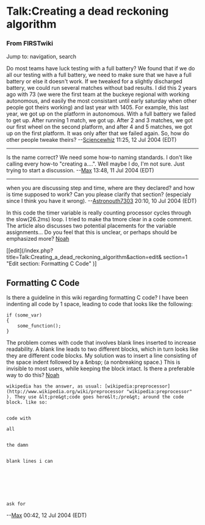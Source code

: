 # Talk:Creating a dead reckoning algorithm

### From FIRSTwiki

Jump to: navigation, search

Do most teams have luck testing with a full battery? We found that if we do
all our testing with a full battery, we need to make sure that we have a full
battery or else it doesn't work. If we tweaked for a slightly discharged
battery, we could run several matches without bad results. I did this 2 years
ago with 73 (we were the first team at the buckeye regional with working
autonomous, and easily the most consistant until early saturday when other
people got theirs working) and last year with 1405. For example, this last
year, we got up on the platform in autonomous. With a full battery we failed
to get up. After running 1 match, we got up. After 2 and 3 matches, we got our
first wheel on the second platform, and after 4 and 5 matches, we got up on
the first platform. It was only after that we failed again. So, how do other
people tweake theirs? --[Sciencewhiz](/index.php/User:Sciencewhiz
"User:Sciencewhiz" ) 11:25, 12 Jul 2004 (EDT)

* * *

Is the name correct? We need some how-to naming standards. I don't like
calling every how-to "creating a....". Well maybe I do, I'm not sure. Just
trying to start a discussion. --[Max](/index.php/User:Max "User:Max" ) 13:48,
11 Jul 2004 (EDT)

* * *

when you are discussing step and time, where are they declared? and how is
time supposed to work? Can you please clarify that section? (especialy since I
think you have it wrong). --[Astronouth7303](/index.php/User:Astronouth7303
"User:Astronouth7303" ) 20:10, 10 Jul 2004 (EDT)

In this code the timer variable is really counting processor cycles through
the slow(26.2ms) loop. I tried to make tha tmore clear in a code comment. The
article also discusses two potential placements for the variable
assignments... Do you feel that this is unclear, or perhaps should be
emphasized more? [Noah](/index.php/User:Noah "User:Noah" )

[[edit](/index.php?title=Talk:Creating_a_dead_reckoning_algorithm&action=edit&
section=1 "Edit section: Formatting C Code" )]

##  Formatting C Code

Is there a guideline in this wiki regarding formatting C code? I have been
indenting all code by 1 space, leading to code that looks like the following:

    
    
    if (some_var)
    {
        some_function();
    }
    

The problem comes with code that involves blank lines inserted to increase
readability. A blank line leads to two different blocks, which in turn looks
like they are different code blocks. My solution was to insert a line
consisting of the space indent followed by a &amp;nbsp; (a nonbreaking space.)
This is invisible to most users, while keeping the block intact. Is there a
preferable way to do this? [Noah](/index.php/User:Noah "User:Noah" )

    wikipedia has the answer, as usual: [wikipedia:preprocessor](http://www.wikipedia.org/wiki/preprocessor "wikipedia:preprocessor" ). They use &lt;pre&gt;code goes here&lt;/pre&gt; around the code block. like so: 
    
    
    code with 
    
    all 
    
    
    the damn
    
    
    blank lines i can
    
    
    
    
    
    
    
    ask for
    

\--[Max](/index.php/User:Max "User:Max" ) 00:42, 12 Jul 2004 (EDT)

